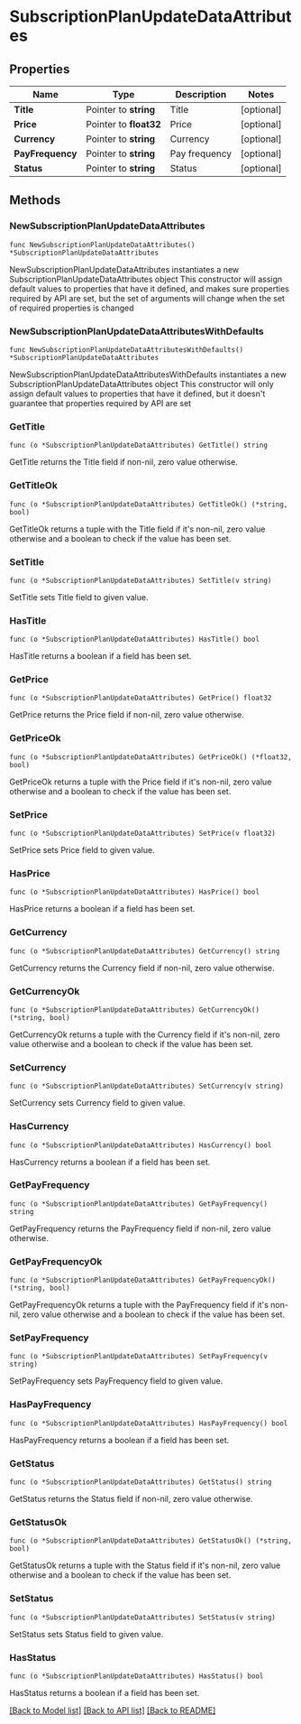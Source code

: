 # SubscriptionPlanUpdateDataAttributes

## Properties

Name | Type | Description | Notes
------------ | ------------- | ------------- | -------------
**Title** | Pointer to **string** | Title | [optional] 
**Price** | Pointer to **float32** | Price | [optional] 
**Currency** | Pointer to **string** | Currency | [optional] 
**PayFrequency** | Pointer to **string** | Pay frequency | [optional] 
**Status** | Pointer to **string** | Status | [optional] 

## Methods

### NewSubscriptionPlanUpdateDataAttributes

`func NewSubscriptionPlanUpdateDataAttributes() *SubscriptionPlanUpdateDataAttributes`

NewSubscriptionPlanUpdateDataAttributes instantiates a new SubscriptionPlanUpdateDataAttributes object
This constructor will assign default values to properties that have it defined,
and makes sure properties required by API are set, but the set of arguments
will change when the set of required properties is changed

### NewSubscriptionPlanUpdateDataAttributesWithDefaults

`func NewSubscriptionPlanUpdateDataAttributesWithDefaults() *SubscriptionPlanUpdateDataAttributes`

NewSubscriptionPlanUpdateDataAttributesWithDefaults instantiates a new SubscriptionPlanUpdateDataAttributes object
This constructor will only assign default values to properties that have it defined,
but it doesn't guarantee that properties required by API are set

### GetTitle

`func (o *SubscriptionPlanUpdateDataAttributes) GetTitle() string`

GetTitle returns the Title field if non-nil, zero value otherwise.

### GetTitleOk

`func (o *SubscriptionPlanUpdateDataAttributes) GetTitleOk() (*string, bool)`

GetTitleOk returns a tuple with the Title field if it's non-nil, zero value otherwise
and a boolean to check if the value has been set.

### SetTitle

`func (o *SubscriptionPlanUpdateDataAttributes) SetTitle(v string)`

SetTitle sets Title field to given value.

### HasTitle

`func (o *SubscriptionPlanUpdateDataAttributes) HasTitle() bool`

HasTitle returns a boolean if a field has been set.

### GetPrice

`func (o *SubscriptionPlanUpdateDataAttributes) GetPrice() float32`

GetPrice returns the Price field if non-nil, zero value otherwise.

### GetPriceOk

`func (o *SubscriptionPlanUpdateDataAttributes) GetPriceOk() (*float32, bool)`

GetPriceOk returns a tuple with the Price field if it's non-nil, zero value otherwise
and a boolean to check if the value has been set.

### SetPrice

`func (o *SubscriptionPlanUpdateDataAttributes) SetPrice(v float32)`

SetPrice sets Price field to given value.

### HasPrice

`func (o *SubscriptionPlanUpdateDataAttributes) HasPrice() bool`

HasPrice returns a boolean if a field has been set.

### GetCurrency

`func (o *SubscriptionPlanUpdateDataAttributes) GetCurrency() string`

GetCurrency returns the Currency field if non-nil, zero value otherwise.

### GetCurrencyOk

`func (o *SubscriptionPlanUpdateDataAttributes) GetCurrencyOk() (*string, bool)`

GetCurrencyOk returns a tuple with the Currency field if it's non-nil, zero value otherwise
and a boolean to check if the value has been set.

### SetCurrency

`func (o *SubscriptionPlanUpdateDataAttributes) SetCurrency(v string)`

SetCurrency sets Currency field to given value.

### HasCurrency

`func (o *SubscriptionPlanUpdateDataAttributes) HasCurrency() bool`

HasCurrency returns a boolean if a field has been set.

### GetPayFrequency

`func (o *SubscriptionPlanUpdateDataAttributes) GetPayFrequency() string`

GetPayFrequency returns the PayFrequency field if non-nil, zero value otherwise.

### GetPayFrequencyOk

`func (o *SubscriptionPlanUpdateDataAttributes) GetPayFrequencyOk() (*string, bool)`

GetPayFrequencyOk returns a tuple with the PayFrequency field if it's non-nil, zero value otherwise
and a boolean to check if the value has been set.

### SetPayFrequency

`func (o *SubscriptionPlanUpdateDataAttributes) SetPayFrequency(v string)`

SetPayFrequency sets PayFrequency field to given value.

### HasPayFrequency

`func (o *SubscriptionPlanUpdateDataAttributes) HasPayFrequency() bool`

HasPayFrequency returns a boolean if a field has been set.

### GetStatus

`func (o *SubscriptionPlanUpdateDataAttributes) GetStatus() string`

GetStatus returns the Status field if non-nil, zero value otherwise.

### GetStatusOk

`func (o *SubscriptionPlanUpdateDataAttributes) GetStatusOk() (*string, bool)`

GetStatusOk returns a tuple with the Status field if it's non-nil, zero value otherwise
and a boolean to check if the value has been set.

### SetStatus

`func (o *SubscriptionPlanUpdateDataAttributes) SetStatus(v string)`

SetStatus sets Status field to given value.

### HasStatus

`func (o *SubscriptionPlanUpdateDataAttributes) HasStatus() bool`

HasStatus returns a boolean if a field has been set.


[[Back to Model list]](../README.md#documentation-for-models) [[Back to API list]](../README.md#documentation-for-api-endpoints) [[Back to README]](../README.md)


